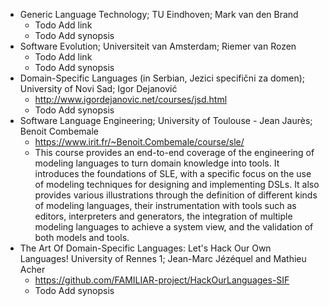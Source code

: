 
* Generic Language Technology; TU Eindhoven; Mark van den Brand
   * Todo Add link
   * Todo Add synopsis
* Software Evolution; Universiteit van Amsterdam; Riemer van Rozen
   * Todo Add link
   * Todo Add synopsis
* Domain-Specific Languages (in Serbian, Jezici specifični za domen); University of Novi Sad; Igor Dejanović
   * http://www.igordejanovic.net/courses/jsd.html
   * Todo Add synopsis
* Software Language Engineering; University of Toulouse - Jean Jaurès; Benoit Combemale
  * https://www.irit.fr/~Benoit.Combemale/course/sle/
  * This course provides an end-to-end coverage of the engineering of modeling languages to turn domain knowledge into tools. It introduces the foundations of SLE, with a specific focus on the use of modeling techniques for designing and implementing DSLs. It also provides various illustrations through the definition of different kinds of modeling languages, their instrumentation with tools such as editors, interpreters and generators, the integration of multiple modeling languages to achieve a system view, and the validation of both models and tools.
* The Art Of Domain-Specific Languages: Let's Hack Our Own Languages! University of Rennes 1; Jean-Marc Jézéquel and Mathieu Acher
   * https://github.com/FAMILIAR-project/HackOurLanguages-SIF
   * Todo Add synopsis
